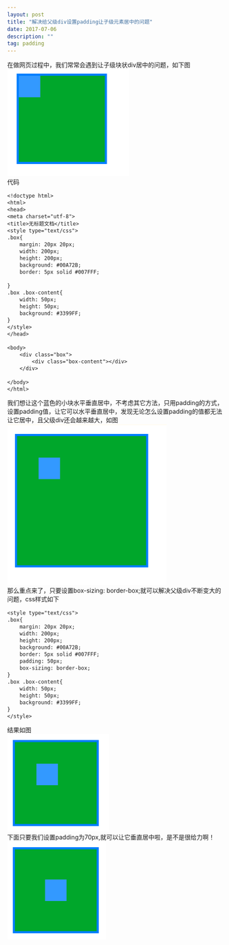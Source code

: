 ```yaml
---
layout: post
title: "解决给父级div设置padding让子级元素居中的问题"
date: 2017-07-06  
description: ""
tag: padding
---
```


在做网页过程中，我们常常会遇到让子级块状div居中的问题，如下图  
![](/img/css3_padding1.png)  
代码  

    <!doctype html>
    <html>
    <head>
    <meta charset="utf-8">
    <title>无标题文档</title>
    <style type="text/css">
    .box{
    	margin: 20px 20px;
    	width: 200px;
    	height: 200px;
    	background: #00A72B;
    	border: 5px solid #007FFF;
    
    }
    .box .box-content{
    	width: 50px;
    	height: 50px;
    	background: #3399FF;
    }
    </style>
    </head>
    
    <body>
    	<div class="box">
    		<div class="box-content"></div>
    	</div>
    
    </body>
    </html>  
    
我们想让这个蓝色的小块水平垂直居中，不考虑其它方法，只用padding的方式，设置padding值，让它可以水平垂直居中，发现无论怎么设置padding的值都无法让它居中，且父级div还会越来越大，如图  
![](/img/css3_padding2.png)  
那么重点来了，只要设置box-sizing: border-box;就可以解决父级div不断变大的问题，css样式如下  

    <style type="text/css">
    .box{
    	margin: 20px 20px;
    	width: 200px;
    	height: 200px;
    	background: #00A72B;
    	border: 5px solid #007FFF;
    	padding: 50px;
    	box-sizing: border-box;
    }
    .box .box-content{
    	width: 50px;
    	height: 50px;
    	background: #3399FF;
    }
    </style>  
    
结果如图  
![](/img/css3_padding3.png)  
下面只要我们设置padding为70px,就可以让它垂直居中啦，是不是很给力啊！  
![](/img/css3_padding4.png)
